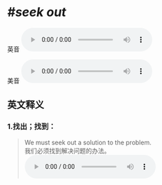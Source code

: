 # ***\#seek out*** 
英音
<audio src="./media/seek out1_AAC.aac" controls="controls"></audio>

美音
<audio src="./media/seek out2_AAC.aac" controls="controls"></audio>



  

英文释义
---
### 1.**找出；找到：**  

 > We must seek out a solution to the problem.   
 > 我们必须找到解决问题的办法。    
<audio src="./media/seek-6.aac" controls="controls"></audio>


